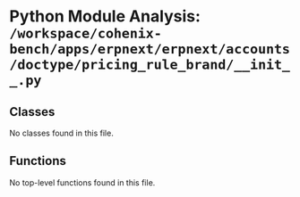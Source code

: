# Python Module Analysis: `/workspace/cohenix-bench/apps/erpnext/erpnext/accounts/doctype/pricing_rule_brand/__init__.py`

## Classes

No classes found in this file.


## Functions

No top-level functions found in this file.
